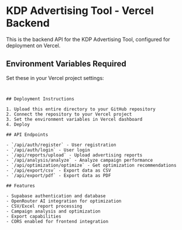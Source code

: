 # KDP Advertising Tool - Vercel Backend

This is the backend API for the KDP Advertising Tool, configured for deployment on Vercel.

## Environment Variables Required

Set these in your Vercel project settings:

```


## Deployment Instructions

1. Upload this entire directory to your GitHub repository
2. Connect the repository to your Vercel project
3. Set the environment variables in Vercel dashboard
4. Deploy

## API Endpoints

- `/api/auth/register` - User registration
- `/api/auth/login` - User login
- `/api/reports/upload` - Upload advertising reports
- `/api/analysis/analyze` - Analyze campaign performance
- `/api/optimization/optimize` - Get optimization recommendations
- `/api/export/csv` - Export data as CSV
- `/api/export/pdf` - Export data as PDF

## Features

- Supabase authentication and database
- OpenRouter AI integration for optimization
- CSV/Excel report processing
- Campaign analysis and optimization
- Export capabilities
- CORS enabled for frontend integration

